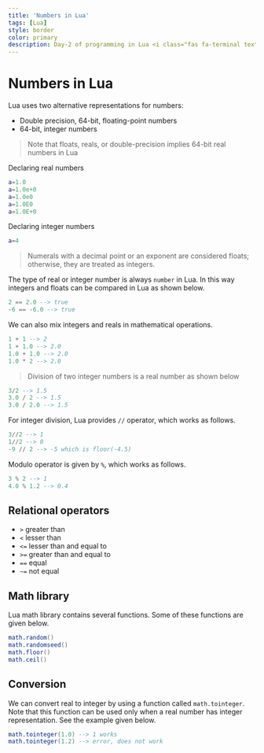 ```yaml
---
title: 'Numbers in Lua'
tags: [Lua]
style: border
color: primary
description: Day-2 of programming in Lua <i class="fas fa-terminal text-warning"></i>. In this note, I have explained my understanding about the number system in Lua.
---
```


# Numbers in Lua

Lua uses two alternative representations for numbers:

- Double precision, 64-bit, floating-point numbers
- 64-bit, integer numbers

> Note that floats, reals, or double-precision implies 64-bit real numbers in Lua

Declaring real numbers

```lua
a=1.0
a=1.0e+0
a=1.0e0
a=1.0E0
a=1.0E+0
```

Declaring integer numbers

```lua
a=4
```

> Numerals with a decimal point or an exponent are considered floats; otherwise, they are treated as integers.

The type of real or integer number is always `number` in Lua. In this way integers and floats can be compared in Lua as shown below.

```lua
2 == 2.0 --> true
-6 == -6.0 --> true
```

We can also mix integers and reals in mathematical operations.

```lua
1 + 1 --> 2
1 + 1.0 --> 2.0
1.0 + 1.0 --> 2.0
1.0 * 2 --> 2.0
```

> Division of two integer numbers is a real number as shown below

```lua
3/2 --> 1.5
3.0 / 2 --> 1.5
3.0 / 2.0 --> 1.5
```

For integer division, Lua provides `//` operator, which works as follows.

```lua
3//2 --> 1
1//2 --> 0
-9 // 2 --> -5 which is floor(-4.5)
```

Modulo operator is given by `%`, which works as follows.

```lua
3 % 2 --> 1
4.0 % 1.2 --> 0.4
```

## Relational operators

-   `>` greater than
-   `<` lesser than
-   `<=` lesser than and equal to
-   `>=` greater than and equal to
-   `==` equal
-   `~=` not equal

## Math library

Lua math library contains several functions. Some of these functions are given below.

```lua
math.random()
math.randomseed()
math.floor()
math.ceil()
```

## Conversion

We can convert real to integer by using a function called `math.tointeger`. Note that this function can be used only when a real number has integer representation. See the example given below.

```lua
math.tointeger(1.0) --> 1 works
math.tointeger(1.2) --> error, does not work
```